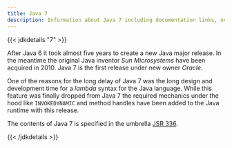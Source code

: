 ```yaml
---
title: Java 7
description: Information about Java 7 including documentation links, new APIs, added features and download options.
---
```


{{< jdkdetails "7" >}}

After Java 6 it took almost five years to create a new Java major release. In
the meantime the original Java inventor *Sun Microsystems* have been acquired in
2010. Java 7 is the first release under new owner *Oracle*.

One of the reasons for the long delay of Java 7 was the long design and development
time for a *lambda* syntax for the Java language. While this feature was finally
dropped from Java 7 the required mechanics under the hood like `INVOKEDYNAMIC`
and method handles have been added to the Java runtime with this release.

The contents of Java 7 is specified in the umbrella [JSR 336](https://jcp.org/en/jsr/detail?id=336).

{{< /jdkdetails >}}

